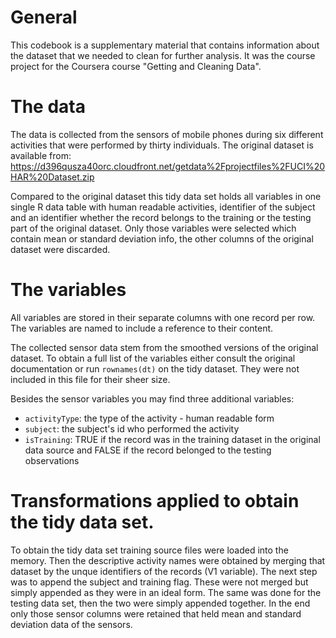 General
=======

This codebook is a supplementary material that contains information
about the dataset that we needed to clean for further analysis.
It was the course project for the Coursera course "Getting and Cleaning Data".

The data
========

The data is collected from the sensors of mobile phones during six
different activities that were performed by thirty individuals. The
original dataset is available from:
https://d396qusza40orc.cloudfront.net/getdata%2Fprojectfiles%2FUCI%20HAR%20Dataset.zip 

Compared to the original dataset this tidy data set holds all
variables in one single R data table with human readable activities,
identifier of the subject and an identifier whether the record
belongs to the training or the testing part of the original dataset.
Only those variables were selected which contain mean or standard
deviation info, the other columns of the original dataset were
discarded.

The variables
=============

All variables are stored in their separate columns with one record
per row. The variables are named to include a reference to their
content.

The collected sensor data stem from the smoothed versions of the
original dataset. To obtain a full list of the variables either
consult the original documentation or run `rownames(dt)` on the
tidy dataset. They were not included in this file for their sheer
size.

Besides the sensor variables you may find three additional
variables:
- `activityType`: the type of the activity - human readable form
- `subject`: the subject's id who performed the activity
- `isTraining`: TRUE if the record was in the training dataset in
  the original data source and FALSE if the record belonged to the
testing observations

Transformations applied to obtain the tidy data set.
====================================================

To obtain the tidy data set training source files were loaded into the
memory. Then the descriptive activity names were obtained by merging
that dataset by the unque identifiers of the records (V1 variable).
The next step was to append the subject and training flag. These
were not merged but simply appended as they were in an ideal form.
The same was done for the testing data set, then the two were simply
appended together. In the end only those sensor columns were retained that
held mean and standard deviation data of the sensors.
